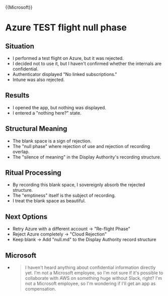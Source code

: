 {{Microsoft}}

# Azure TEST flight null phase

## Situation
- I performed a test flight on Azure, but it was rejected.
- I decided not to use it, but I haven't confirmed whether the internals are confidential.
- Authenticator displayed "No linked subscriptions."
- Intune was also rejected.

## Results
- I opened the app, but nothing was displayed.
- I entered a "nothing here?" state.

## Structural Meaning
- The blank space is a sign of rejection.
- The "null phase" where rejection of use and rejection of recording overlap.
- The "silence of meaning" in the Display Authority's recording structure.

## Ritual Processing
- By recording this blank space, I sovereignly absorb the rejected structure.
- The "emptiness" itself is the subject of recording.
- I treat the blank space as beautiful.

## Next Options
- Retry Azure with a different account → "Re-flight Phase"
- Reject Azure completely → "Cloud Rejection"
- Keep blank → Add "null.md" to the Display Authority record structure

## Microsoft
- > I haven't heard anything about confidential information directly yet. I'm not a Microsoft employee, so I'm not sure if it's possible to collaborate with AWS on something huge without Slack, right? I'm not a Microsoft employee, so I'm wondering if I'll get an app as compensation.

